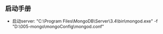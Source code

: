 ## 启动手册

- 启动server: "C:\Program Files\MongoDB\Server\3.4\bin\mongod.exe" -f "D:\005-mongo\mongoConfig\mongod.conf"